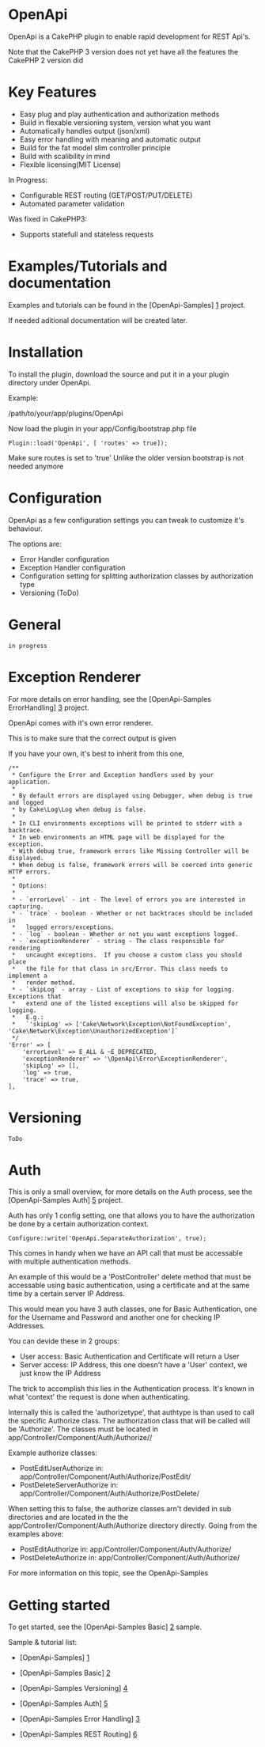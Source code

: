 OpenApi
=======

OpenApi is a CakePHP plugin to enable rapid development for REST Api's.

Note that the CakePHP 3 version does not yet have all the features the CakePHP 2 version did

Key Features
==============

* Easy plug and play authentication and authorization methods 
* Build in flexable versioning system, version what you want
* Automatically handles output (json/xml)
* Easy error handling with meaning and automatic output
* Build for the fat model slim controller principle
* Build with scalibility in mind
* Flexible licensing(MIT License)

In Progress:
 * Configurable REST routing (GET/POST/PUT/DELETE)
 * Automated parameter validation
 
Was fixed in CakePHP3:
* Supports statefull and stateless requests

Examples/Tutorials and documentation
=====================================

Examples and tutorials can be found in the [OpenApi-Samples] [1] project.

If needed aditional documentation will be created later.



Installation
=============

To install the plugin, download the source and put it in a your plugin directory under OpenApi.

Example:

/path/to/your/app/plugins/OpenApi

Now load the plugin in your app/Config/bootstrap.php file

    Plugin::load('OpenApi', [ 'routes' => true]);

Make sure routes is set to 'true'
Unlike the older version bootstrap is not needed anymore

Configuration
==============

OpenApi as a few configuration settings you can tweak to customize it's behaviour.

The options are:
 - Error Handler configuration
 - Exception Handler configuration
 - Configuration setting for splitting authorization classes by authorization type
 - Versioning (ToDo)

General
========

    in progress

Exception Renderer
===============

For more details on error handling, see the [OpenApi-Samples ErrorHandling] [3] project.


OpenApi comes with it's own error renderer.

This is to make sure that the correct output is given

If you have your own, it's best to inherit from this one, 

    /**
     * Configure the Error and Exception handlers used by your application.
     *
     * By default errors are displayed using Debugger, when debug is true and logged
     * by Cake\Log\Log when debug is false.
     *
     * In CLI environments exceptions will be printed to stderr with a backtrace.
     * In web environments an HTML page will be displayed for the exception.
     * With debug true, framework errors like Missing Controller will be displayed.
     * When debug is false, framework errors will be coerced into generic HTTP errors.
     *
     * Options:
     *
     * - `errorLevel` - int - The level of errors you are interested in capturing.
     * - `trace` - boolean - Whether or not backtraces should be included in
     *   logged errors/exceptions.
     * - `log` - boolean - Whether or not you want exceptions logged.
     * - `exceptionRenderer` - string - The class responsible for rendering
     *   uncaught exceptions.  If you choose a custom class you should place
     *   the file for that class in src/Error. This class needs to implement a
     *   render method.
     * - `skipLog` - array - List of exceptions to skip for logging. Exceptions that
     *   extend one of the listed exceptions will also be skipped for logging.
     *   E.g.:
     *   `'skipLog' => ['Cake\Network\Exception\NotFoundException', 'Cake\Network\Exception\UnauthorizedException']`
     */
    'Error' => [
        'errorLevel' => E_ALL & ~E_DEPRECATED,
        'exceptionRenderer' => '\OpenApi\Error\ExceptionRenderer',
        'skipLog' => [],
        'log' => true,
        'trace' => true,
    ],

 
Versioning
===========

    ToDo
 
Auth
====

This is only a small overview, for more details on the Auth process, see the [OpenApi-Samples Auth] [5] project.


Auth has only 1 config setting, one that allows you to have the authorization be done by a certain authorization context.

    Configure::write('OpenApi.SeparateAuthorization', true);

This comes in handy when we have an API call that must be accessable with multiple authentication methods.

An example of this would be a 'PostController' delete method that must be accessable using basic authentication, using a certificate and at the same time by a certain server IP Address.

This would mean you have 3 auth classes, one for Basic Authentication, one for the Username and Password and another one for checking IP Addresses.


You can devide these in 2 groups:
 - User access: Basic Authentication and Certificate will return a User
 - Server access: IP Address, this one doesn't have a 'User' context, we just know the IP Address

The trick to accomplish this lies in the Authentication process.
It's known in what 'context' the request is done when authenticating.

Internally this is called the 'authorizetype', that authtype is than used to call the specific Authorize class.
The authorization class that will be called will be '<Controller><Action><AuthorizeType>Authorize'.
The classes must be located in app/Controller/Component/Auth/Authorize/<Controller><Action>/

Example authorize classes: 
  - PostEditUserAuthorize in: app/Controller/Component/Auth/Authorize/PostEdit/
  - PostDeleteServerAuthorize in: app/Controller/Component/Auth/Authorize/PostDelete/
 
When setting this to false, the authorize classes arn't devided in sub directories and are located in the the app/Controller/Component/Auth/Authorize directory directly. 
 Going from the examples above:
  - PostEditAuthorize in: app/Controller/Component/Auth/Authorize/
  - PostDeleteAuthorize in: app/Controller/Component/Auth/Authorize/


For more information on this topic, see the OpenApi-Samples



Getting started
=================
To get started, see the [OpenApi-Samples Basic] [2] sample.

Sample & tutorial list:
- [OpenApi-Samples] [1]
- [OpenApi-Samples Basic] [2]
- [OpenApi-Samples Versioning] [4]
- [OpenApi-Samples Auth] [5]
- [OpenApi-Samples Error Handling] [3]
- [OpenApi-Samples REST Routing] [6]

  [1]: https://github.com/nvanlaerebeke/OpenApi-Samples        "OpenApi-Samples"
  [2]: https://github.com/nvanlaerebeke/OpenApi-Samples/tree/master/Basic        "OpenApi-Samples Basic"
  [3]: https://github.com/nvanlaerebeke/OpenApi-Samples/tree/master/Error%20Handling        "OpenApi-Samples ErrorHandling"
  [4]: https://github.com/nvanlaerebeke/OpenApi-Samples/tree/master/Versioning        "OpenApi-Samples Versioning"
  [5]: https://github.com/nvanlaerebeke/OpenApi-Samples/tree/master/Auth        "OpenApi-Samples Auth"
  [6]: https://github.com/nvanlaerebeke/OpenApi-Samples/tree/master/REST%20Routing        "OpenApi-Samples REST Routing"
